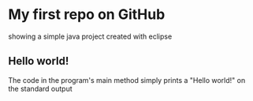 # My first repo on GitHub
showing a simple java project created with eclipse
## Hello world!
The code in the program's main method simply prints a "Hello world!" on the standard output